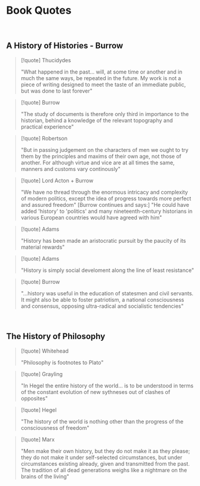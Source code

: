 # Book Quotes

</br>

## A History of Histories - Burrow

> [!quote] Thucidydes 
> 
> "What happened in the past... will, at some time or another and in much the same ways, be repeated in the future. My work is not a piece of writing designed to meet the taste of an immediate public, but was done to last forever"

> [!quote] Burrow 
> 
> "The study of documents is therefore only third in importance to the historian, behind a knowledge of the relevant topography and practical experience"

> [!quote] Robertson 
> 
> "But in passing judgement on the characters of men we ought to try them by the principles and maxims of their own age, not those of another. For although virtue and vice are at all times the same, manners and customs vary continously"

> [!quote] Lord Acton + Burrow 
> 
> "We have no thread through the enormous intricacy and complexity of modern politics, except the idea of progress towards more perfect and assured freedom" [Burrow continues and says:] "He could have added 'history' to 'politics' and many nineteenth-century historians in various European countries would have agreed with him"

> [!quote] Adams 
> 
> "History has been made an aristocratic pursuit by the paucity of its material rewards"

> [!quote] Adams 
> 
> "History is simply social develoment along the line of least resistance"

> [!quote] Burrow 
> 
> "...history was useful in the education of statesmen and civil servants. It might also be able to foster patriotism, a national consciousness and consensus, opposing ultra-radical and socialistic tendencies"
</br>

## The History of Philosophy

> [!quote] Whitehead 
> 
> "Philosophy is footnotes to Plato"

> [!quote] Grayling 
> 
> "In Hegel the entire history of the world... is to be understood in terms of the constant evolution of new sythneses out of clashes of opposites"

> [!quote] Hegel 
> 
> "The history of the world is nothing other than the progress of the consciousness of freedom"

> [!quote] Marx 
> 
> "Men make their own history, but they do not make it as they please; they do not make it under self-selected circumstances, but under circumstances existing already, given and transmitted from the past. The tradition of all dead generations weighs like a nightmare on the brains of the living"